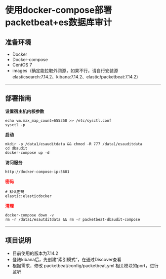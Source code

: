 # 使用docker-compose部署packetbeat+es数据库审计


## 准备环境

* Docker
* Docker-compose
* CentOS 7 
* images（确定能拉取外网源，如果不行，请自行安装源elasticsearch:7.14.2、kibana:7.14.2、elastic/packetbeat:7.14.2）
---

## 部署指南

**设置宿主机内核参数**

```
echo vm.max_map_count=655350 >> /etc/sysctl.conf
sysctl -p
```

**启动**

```
mkdir -p /data1/esauditdata && chmod -R 777 /data1/esauditdata
cd dbaudit
docker-compose up -d
```

**访问服务**

```
http://docker-compose-ip:5601
```

<font color=#FF0000 >**密码**</font> 

```
# 默认密码
elastic:elasticdocker
```
<font color=#FF0000 >**清理**</font> 

```
docker-compose down -v 
rm -r /data1/esautditdata && rm -r packetbeat-dbaudit-compose
```

---

## 项目说明

* 目前使用的版本为7.14.2
* 登陆kibana后，先创建“索引模式”，在通过Discover查看
* 根据需求，修改 packetbeat/config/packetbeat.yml 相关模块的port，进行监听

